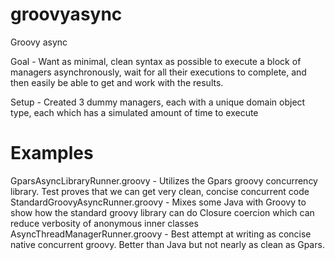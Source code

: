groovyasync
===========

Groovy async

Goal - Want as minimal, clean syntax as possible to execute a block of managers asynchronously, wait for all their executions to complete, and then easily be able to get and work with the results.

Setup - Created 3 dummy managers, each with a unique domain object type, each which has a simulated amount of time to execute

Examples
=========
GparsAsyncLibraryRunner.groovy - Utilizes the Gpars groovy concurrency library.  Test proves that we can get very clean, concise concurrent code
StandardGroovyAsyncRunner.groovy - Mixes some Java with Groovy to show how the standard groovy library can do Closure coercion which can reduce verbosity of anonymous inner classes
AsyncThreadManagerRunner.groovy - Best attempt at writing as concise native concurrent groovy.  Better than Java but not nearly as clean as Gpars.
